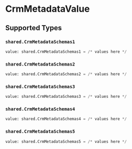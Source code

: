 # CrmMetadataValue


## Supported Types

### `shared.CrmMetadataSchemas1`

```python
value: shared.CrmMetadataSchemas1 = /* values here */
```

### `shared.CrmMetadataSchemas2`

```python
value: shared.CrmMetadataSchemas2 = /* values here */
```

### `shared.CrmMetadataSchemas3`

```python
value: shared.CrmMetadataSchemas3 = /* values here */
```

### `shared.CrmMetadataSchemas4`

```python
value: shared.CrmMetadataSchemas4 = /* values here */
```

### `shared.CrmMetadataSchemas5`

```python
value: shared.CrmMetadataSchemas5 = /* values here */
```


